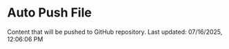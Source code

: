 # Auto Push File

Content that will be pushed to GitHub repository.
Last updated: 07/16/2025, 12:06:06 PM